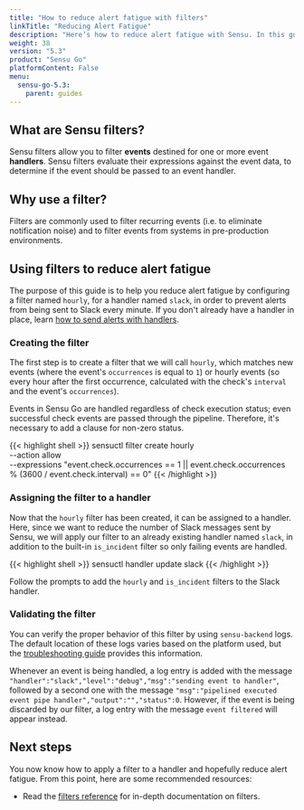 ```yaml
---
title: "How to reduce alert fatigue with filters"
linkTitle: "Reducing Alert Fatigue"
description: "Here’s how to reduce alert fatigue with Sensu. In this guide, you’ll learn about Sensu filters — why to use them, how they reduce alert fatigue, and how to put them into action."
weight: 38
version: "5.3"
product: "Sensu Go"
platformContent: False
menu: 
  sensu-go-5.3:
    parent: guides
---
```


## What are Sensu filters?

Sensu filters allow you to filter **events** destined for one or more event
**handlers**. Sensu filters evaluate their expressions against the event data, to
determine if the event should be passed to an event handler.

## Why use a filter?

Filters are commonly used to filter recurring events (i.e. to eliminate
notification noise) and to filter events from systems in pre-production
environments.

## Using filters to reduce alert fatigue

The purpose of this guide is to help you reduce alert fatigue by configuring a
filter named `hourly`, for a handler named `slack`, in order to prevent alerts
from being sent to Slack every minute. If you don't already have a handler in
place, learn [how to send alerts with handlers][3].

### Creating the filter

The first step is to create a filter that we will call `hourly`, which matches
new events (where the event's `occurrences` is equal to `1`) or hourly events
(so every hour after the first occurrence, calculated with the check's
`interval` and the event's `occurrences`).

Events in Sensu Go are handled regardless of
check execution status; even successful check events are passed through the
pipeline. Therefore, it's necessary to add a clause for non-zero status.

{{< highlight shell >}}
sensuctl filter create hourly \
--action allow \
--expressions "event.check.occurrences == 1 || event.check.occurrences % (3600 / event.check.interval) == 0"
{{< /highlight >}}

### Assigning the filter to a handler

Now that the `hourly` filter has been created, it can be assigned to a handler.
Here, since we want to reduce the number of Slack messages sent by Sensu, we will apply
our filter to an already existing handler named `slack`, in addition to the
built-in `is_incident` filter so only failing events are handled.

{{< highlight shell >}}
sensuctl handler update slack
{{< /highlight >}}

Follow the prompts to add the `hourly` and `is_incident` filters to the Slack
handler.

### Validating the filter

You can verify the proper behavior of this filter by using `sensu-backend` logs.
The default location of these logs varies based on the platform used, but the
[troubleshooting guide][2] provides this information.

Whenever an event is being handled, a log entry is added with the message
`"handler":"slack","level":"debug","msg":"sending event to handler"`, followed by
a second one with the message `"msg":"pipelined executed event pipe
handler","output":"","status":0`. However, if the event is being discarded by
our filter, a log entry with the message `event filtered` will appear instead.

## Next steps

You now know how to apply a filter to a handler and hopefully reduce alert
fatigue. From this point, here are some recommended resources:

* Read the [filters reference][1] for in-depth
  documentation on filters. 

[1]:  ../../reference/filters
[2]: ../troubleshooting#log-file-locations
[3]: ../send-slack-alerts
